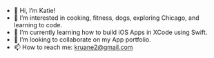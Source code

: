 - 👋 Hi, I’m Katie!
- 👀 I’m interested in cooking, fitness, dogs, exploring Chicago, and learning to code.
- 🌱 I’m currently learning how to build iOS Apps in XCode using Swift.
- 💞️ I’m looking to collaborate on my App portfolio.
- 📫 How to reach me: kruane2@gmail.com

<!---
kruane2/kruane2 is a ✨ special ✨ repository because its `README.md` (this file) appears on your GitHub profile.
You can click the Preview link to take a look at your changes.
--->
